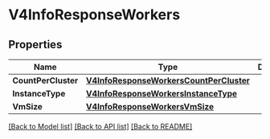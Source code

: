 # V4InfoResponseWorkers

## Properties

Name | Type | Description | Notes
------------ | ------------- | ------------- | -------------
**CountPerCluster** | [**V4InfoResponseWorkersCountPerCluster**](V4InfoResponse_workers_count_per_cluster.md) |  | [optional] 
**InstanceType** | [**V4InfoResponseWorkersInstanceType**](V4InfoResponse_workers_instance_type.md) |  | [optional] 
**VmSize** | [**V4InfoResponseWorkersVmSize**](V4InfoResponse_workers_vm_size.md) |  | [optional] 

[[Back to Model list]](../README.md#documentation-for-models) [[Back to API list]](../README.md#documentation-for-api-endpoints) [[Back to README]](../README.md)


